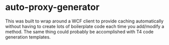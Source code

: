 # auto-proxy-generator
This was built to wrap around a WCF client to provide caching automatically without having to create lots of boilerplate code each time you add/modify a method. The same thing could probably be accomplished with T4 code generation templates.
